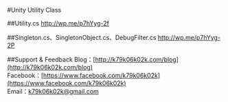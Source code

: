 #Unity Utility Class

##Utility.cs
http://wp.me/p7hYyg-2f

##Singleton.cs、SingletonObject.cs、DebugFilter.cs
http://wp.me/p7hYyg-2P

##Support & Feedback
Blog：[http://k79k06k02k.com/blog](http://k79k06k02k.com/blog)<br>
Facebook：[https://www.facebook.com/k79k06k02k](https://www.facebook.com/k79k06k02k)<br>
Email：k79k06k02k@gmail.com<br><br>
